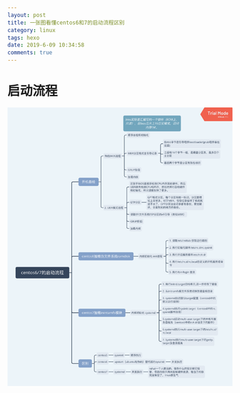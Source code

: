 ```yaml
---
layout: post
title: 一张图看懂centos6和7的启动流程区别
category: linux
tags: hexo
date: 2019-6-09 10:34:58
comments: true
---
```


# 启动流程

![](centos6和7的启动流程/centos6和7的启动流程.png)
